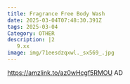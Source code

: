 ```yaml
---
title: Fragrance Free Body Wash
date: 2025-03-04T07:48:30.391Z
tags: 2025-03-04
Category: OTHER
description: |2
   9.xx
image: img/71eesdzqxwl._sx569_.jpg
---
```

https://amzlink.to/az0wHcgf5RMOU
AD
